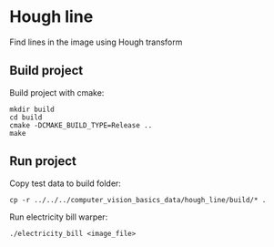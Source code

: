 # Hough line
Find lines in the image using Hough transform

## Build project
Build project with cmake:
```
mkdir build
cd build
cmake -DCMAKE_BUILD_TYPE=Release ..
make
```

## Run project
Copy test data to build folder:
```
cp -r ../../../computer_vision_basics_data/hough_line/build/* .
```

Run electricity bill warper:
```
./electricity_bill <image_file>
```
